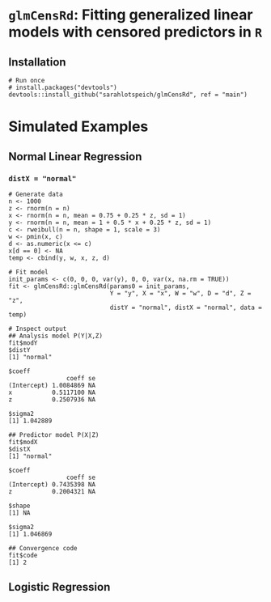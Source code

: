 # `glmCensRd`: Fitting generalized linear models with censored predictors in `R`

## Installation

```{r}
# Run once
# install.packages("devtools")
devtools::install_github("sarahlotspeich/glmCensRd", ref = "main")
```

# Simulated Examples 

## Normal Linear Regression 

### `distX = "normal"`

```{r}
# Generate data
n <- 1000
z <- rnorm(n = n)
x <- rnorm(n = n, mean = 0.75 + 0.25 * z, sd = 1)
y <- rnorm(n = n, mean = 1 + 0.5 * x + 0.25 * z, sd = 1)
c <- rweibull(n = n, shape = 1, scale = 3)
w <- pmin(x, c)
d <- as.numeric(x <= c)
x[d == 0] <- NA
temp <- cbind(y, w, x, z, d)

# Fit model 
init_params <- c(0, 0, 0, var(y), 0, 0, var(x, na.rm = TRUE))
fit <- glmCensRd::glmCensRd(params0 = init_params, 
                            Y = "y", X = "x", W = "w", D = "d", Z = "z", 
                            distY = "normal", distX = "normal", data = temp)

# Inspect output
## Analysis model P(Y|X,Z)
fit$modY
$distY
[1] "normal"

$coeff
                coeff se
(Intercept) 1.0084869 NA
x           0.5117100 NA
z           0.2507936 NA

$sigma2
[1] 1.042889

## Predictor model P(X|Z)
fit$modX
$distX
[1] "normal"

$coeff
                coeff se
(Intercept) 0.7435398 NA
z           0.2004321 NA

$shape
[1] NA

$sigma2
[1] 1.046869

## Convergence code
fit$code
[1] 2
```

## Logistic Regression
